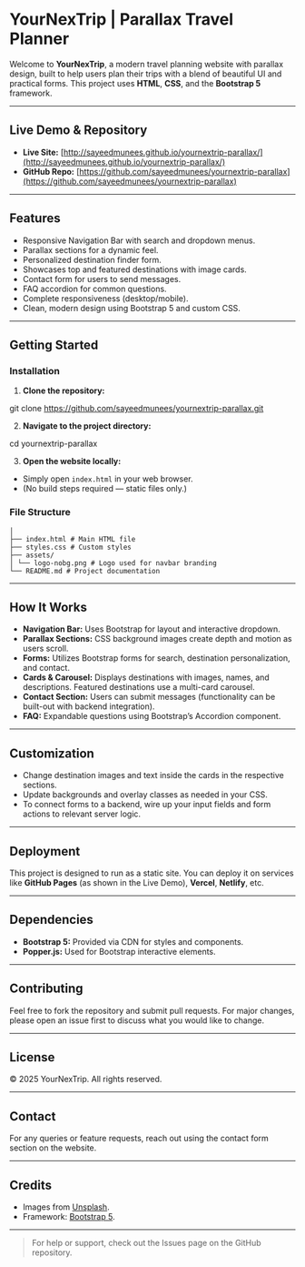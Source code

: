 # YourNexTrip | Parallax Travel Planner

Welcome to **YourNexTrip**, a modern travel planning website with parallax design, built to help users plan their trips with a blend of beautiful UI and practical forms. This project uses **HTML**, **CSS**, and the **Bootstrap 5** framework.

---

## Live Demo & Repository

- **Live Site:** [http://sayeedmunees.github.io/yournextrip-parallax/](http://sayeedmunees.github.io/yournextrip-parallax/)
- **GitHub Repo:** [https://github.com/sayeedmunees/yournextrip-parallax](https://github.com/sayeedmunees/yournextrip-parallax)

---

## Features

- Responsive Navigation Bar with search and dropdown menus.
- Parallax sections for a dynamic feel.
- Personalized destination finder form.
- Showcases top and featured destinations with image cards.
- Contact form for users to send messages.
- FAQ accordion for common questions.
- Complete responsiveness (desktop/mobile).
- Clean, modern design using Bootstrap 5 and custom CSS.

---

## Getting Started

### Installation

1. **Clone the repository:**
   
git clone https://github.com/sayeedmunees/yournextrip-parallax.git

2. **Navigate to the project directory:**

cd yournextrip-parallax


3. **Open the website locally:**
- Simply open `index.html` in your web browser.
- (No build steps required — static files only.)

### File Structure

```yournextrip-parallax/
│
├── index.html # Main HTML file
├── styles.css # Custom styles
├── assets/
│ └── logo-nobg.png # Logo used for navbar branding
└── README.md # Project documentation
```

---

## How It Works

- **Navigation Bar:** Uses Bootstrap for layout and interactive dropdown.
- **Parallax Sections:** CSS background images create depth and motion as users scroll.
- **Forms:** Utilizes Bootstrap forms for search, destination personalization, and contact.
- **Cards & Carousel:** Displays destinations with images, names, and descriptions. Featured destinations use a multi-card carousel.
- **Contact Section:** Users can submit messages (functionality can be built-out with backend integration).
- **FAQ:** Expandable questions using Bootstrap’s Accordion component.

---

## Customization

- Change destination images and text inside the cards in the respective sections.
- Update backgrounds and overlay classes as needed in your CSS.
- To connect forms to a backend, wire up your input fields and form actions to relevant server logic.

---

## Deployment

This project is designed to run as a static site. You can deploy it on services like **GitHub Pages** (as shown in the Live Demo), **Vercel**, **Netlify**, etc.

---

## Dependencies

- **Bootstrap 5:** Provided via CDN for styles and components.
- **Popper.js:** Used for Bootstrap interactive elements.

---

## Contributing

Feel free to fork the repository and submit pull requests. For major changes, please open an issue first to discuss what you would like to change.

---

## License

© 2025 YourNexTrip. All rights reserved.

---

## Contact

For any queries or feature requests, reach out using the contact form section on the website.

---

## Credits

- Images from [Unsplash](https://unsplash.com).
- Framework: [Bootstrap 5](https://getbootstrap.com).

---

> For help or support, check out the Issues page on the GitHub repository.
